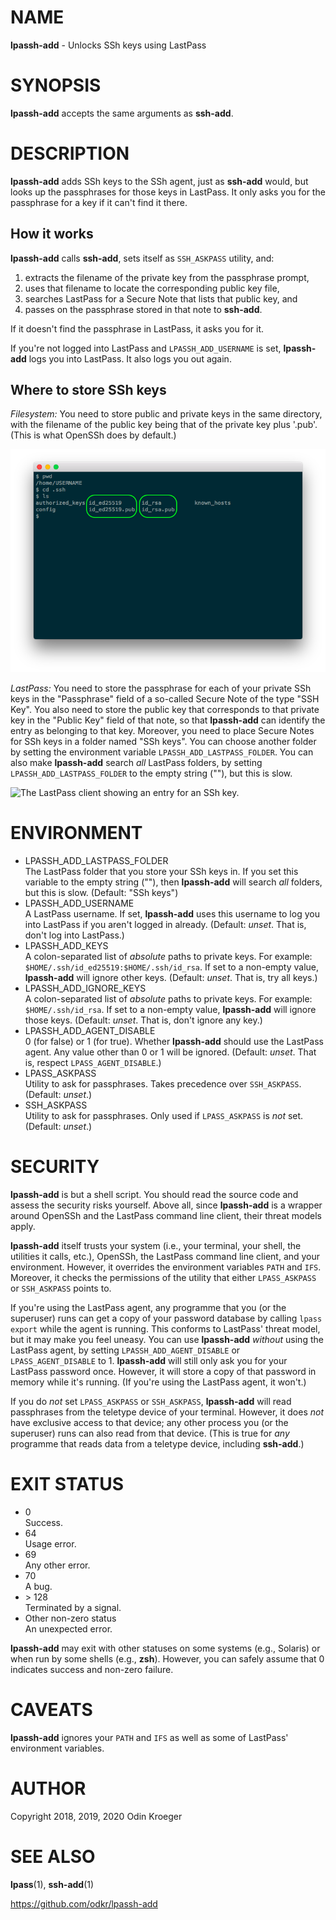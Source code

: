 # NAME

**lpassh-add** - Unlocks SSh keys using LastPass

# SYNOPSIS

**lpassh-add** accepts the same arguments as **ssh-add**.

# DESCRIPTION

**lpassh-add** adds SSh keys to the SSh agent, just as **ssh-add**
would, but looks up the passphrases for those keys in LastPass. It only
asks you for the passphrase for a key if it can't find it there.

## How it works

**lpassh-add** calls **ssh-add**, sets itself as `SSH_ASKPASS` utility,
and:

1.  extracts the filename of the private key from the passphrase prompt,
2.  uses that filename to locate the corresponding public key file,
3.  searches LastPass for a Secure Note that lists that public key, and
4.  passes on the passphrase stored in that note to **ssh-add**.

If it doesn't find the passphrase in LastPass, it asks you for it.

If you're not logged into LastPass and `LPASSH_ADD_USERNAME` is set,
**lpassh-add** logs you into LastPass. It also logs you out again.

## Where to store SSh keys

*Filesystem:* You need to store public and private keys in the same
directory, with the filename of the public key being that of the private
key plus '.pub'. (This is what OpenSSh does by default.)

![A terminal client showing files.](illustration-keys.png)

*LastPass:* You need to store the passphrase for each of your private
SSh keys in the "Passphrase" field of a so-called Secure Note of the
type "SSH Key". You also need to store the public key that corresponds
to that private key in the "Public Key" field of that note, so that
**lpassh-add** can identify the entry as belonging to that key.
Moreover, you need to place Secure Notes for SSh keys in a folder named
"SSh keys". You can choose another folder by setting the environment
variable `LPASSH_ADD_LASTPASS_FOLDER`. You can also make **lpassh-add**
search *all* LastPass folders, by setting `LPASSH_ADD_LASTPASS_FOLDER`
to the empty string (""), but this is slow.

![The LastPass client showing an entry for an SSh
key.](illustration-lpass.png)

# ENVIRONMENT

  - LPASSH\_ADD\_LASTPASS\_FOLDER  
    The LastPass folder that you store your SSh keys in. If you set this
    variable to the empty string (""), then **lpassh-add** will search
    *all* folders, but this is slow. (Default: "SSh keys")
  - LPASSH\_ADD\_USERNAME  
    A LastPass username. If set, **lpassh-add** uses this username to
    log you into LastPass if you aren't logged in already. (Default:
    *unset*. That is, don't log into LastPass.)
  - LPASSH\_ADD\_KEYS  
    A colon-separated list of *absolute* paths to private keys. For
    example: `$HOME/.ssh/id_ed25519:$HOME/.ssh/id_rsa`. If set to a
    non-empty value, **lpassh-add** will ignore other keys. (Default:
    *unset*. That is, try all keys.)
  - LPASSH\_ADD\_IGNORE\_KEYS  
    A colon-separated list of *absolute* paths to private keys. For
    example: `$HOME/.ssh/id_rsa`. If set to a non-empty value,
    **lpassh-add** will ignore those keys. (Default: *unset*. That is,
    don't ignore any key.)
  - LPASSH\_ADD\_AGENT\_DISABLE  
    0 (for false) or 1 (for true). Whether **lpassh-add** should use the
    LastPass agent. Any value other than 0 or 1 will be ignored.
    (Default: *unset*. That is, respect `LPASS_AGENT_DISABLE`.)
  - LPASS\_ASKPASS  
    Utility to ask for passphrases. Takes precedence over `SSH_ASKPASS`.
    (Default: *unset*.)
  - SSH\_ASKPASS  
    Utility to ask for passphrases. Only used if `LPASS_ASKPASS` is
    *not* set. (Default: *unset*.)

# SECURITY

**lpassh-add** is but a shell script. You should read the source code
and assess the security risks yourself. Above all, since **lpassh-add**
is a wrapper around OpenSSh and the LastPass command line client, their
threat models apply.

**lpassh-add** itself trusts your system (i.e., your terminal, your
shell, the utilities it calls, etc.), OpenSSh, the LastPass command line
client, and your environment. However, it overrides the environment
variables `PATH` and `IFS`. Moreover, it checks the permissions of the
utility that either `LPASS_ASKPASS` or `SSH_ASKPASS` points to.

If you're using the LastPass agent, any programme that you (or the
superuser) runs can get a copy of your password database by calling
`lpass export` while the agent is running. This conforms to LastPass'
threat model, but it may make you feel uneasy. You can use
**lpassh-add** *without* using the LastPass agent, by setting
`LPASSH_ADD_AGENT_DISABLE` or `LPASS_AGENT_DISABLE` to 1. **lpassh-add**
will still only ask you for your LastPass password once. However, it
will store a copy of that password in memory while it's running. (If
you're using the LastPass agent, it won't.)

If you do *not* set `LPASS_ASKPASS` or `SSH_ASKPASS`, **lpassh-add**
will read passphrases from the teletype device of your terminal.
However, it does *not* have exclusive access to that device; any other
process you (or the superuser) runs can also read from that device.
(This is true for *any* programme that reads data from a teletype
device, including **ssh-add**.)

# EXIT STATUS

  - 0  
    Success.
  - 64  
    Usage error.
  - 69  
    Any other error.
  - 70  
    A bug.
  - \> 128  
    Terminated by a signal.
  - Other non-zero status  
    An unexpected error.

**lpassh-add** may exit with other statuses on some systems (e.g.,
Solaris) or when run by some shells (e.g., **zsh**). However, you can
safely assume that 0 indicates success and non-zero failure.

# CAVEATS

**lpassh-add** ignores your `PATH` and `IFS` as well as some of
LastPass' environment variables.

# AUTHOR

Copyright 2018, 2019, 2020 Odin Kroeger

# SEE ALSO

**lpass**(1), **ssh-add**(1)

<https://github.com/odkr/lpassh-add>
